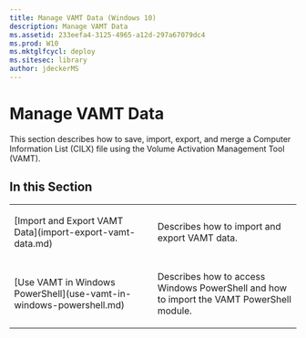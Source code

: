 ```yaml
---
title: Manage VAMT Data (Windows 10)
description: Manage VAMT Data
ms.assetid: 233eefa4-3125-4965-a12d-297a67079dc4
ms.prod: W10
ms.mktglfcycl: deploy
ms.sitesec: library
author: jdeckerMS
---
```


# Manage VAMT Data


This section describes how to save, import, export, and merge a Computer Information List (CILX) file using the Volume Activation Management Tool (VAMT).

## In this Section


<table>
<colgroup>
<col width="50%" />
<col width="50%" />
</colgroup>
<tbody>
<tr class="odd">
<td align="left"><p>[Import and Export VAMT Data](import-export-vamt-data.md)</p></td>
<td align="left"><p>Describes how to import and export VAMT data.</p></td>
</tr>
<tr class="even">
<td align="left"><p>[Use VAMT in Windows PowerShell](use-vamt-in-windows-powershell.md)</p></td>
<td align="left"><p>Describes how to access Windows PowerShell and how to import the VAMT PowerShell module.</p></td>
</tr>
</tbody>
</table>

 

 

 





